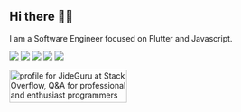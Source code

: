 ## Hi there 👋🏾

I am a Software Engineer focused on Flutter and Javascript. 


<a href="https://wa.me/2261701427"><img src="https://img.shields.io/badge/WHATSAPP-%2325D366.svg?&style=for-the-badge&logo=whatsapp&logoColor=white" /> </a>
<a href="https://twitter.com/iamjideguru"><img src="https://img.shields.io/badge/twitter-%231DA1F2.svg?&style=for-the-badge&logo=twitter&logoColor=white" /></a>
<a href="https://www.linkedin.com/in/festus-babajide-olusegun-b2b197128"><img src="https://img.shields.io/badge/linkedin-%230077B5.svg?&style=for-the-badge&logo=linkedin&logoColor=white" /></a>
<a href="https://medium.com/@jideguru"><img src="https://img.shields.io/badge/medium-%2312100E.svg?&style=for-the-badge&logo=medium&logoColor=white" /></a>
<a href="mailto:guruliciousjide@gmail.com"><img src="https://img.shields.io/badge/email me-%23D14836.svg?&style=for-the-badge&logo=gmail&logoColor=white" /></a>

<a href="https://stackoverflow.com/users/10835183/jideguru"><img src="https://stackoverflow.com/users/flair/10835183.png" width="208" height="58" alt="profile for JideGuru at Stack Overflow, Q&amp;A for professional and enthusiast programmers" title="profile for JideGuru at Stack Overflow, Q&amp;A for professional and enthusiast programmers"></a>
